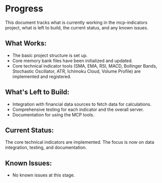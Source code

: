 # Progress

This document tracks what is currently working in the mcp-indicators project, what is left to build, the current status, and any known issues.

## What Works:
- The basic project structure is set up.
- Core memory bank files have been initialized and updated.
- Core technical indicator tools (SMA, EMA, RSI, MACD, Bollinger Bands, Stochastic Oscillator, ATR, Ichimoku Cloud, Volume Profile) are implemented and registered.

## What's Left to Build:
- Integration with financial data sources to fetch data for calculations.
- Comprehensive testing for each indicator and the overall server.
- Documentation for using the MCP tools.

## Current Status:
The core technical indicators are implemented. The focus is now on data integration, testing, and documentation.

## Known Issues:
- No known issues at this stage.
